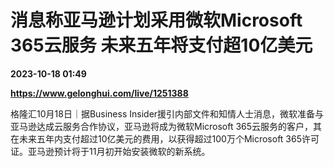 # 消息称亚马逊计划采用微软Microsoft 365云服务 未来五年将支付超10亿美元

**2023-10-18 01:49**

**https://www.gelonghui.com/live/1251388**

格隆汇10月18日｜据Business Insider援引内部文件和知情人士消息，微软准备与亚马逊达成云服务合作协议，亚马逊将成为微软Microsoft 365云服务的客户，其在未来五年内支付超过10亿美元的费用，以获得超过100万个Microsoft 365许可证。亚马逊预计将于11月初开始安装微软的新系统。